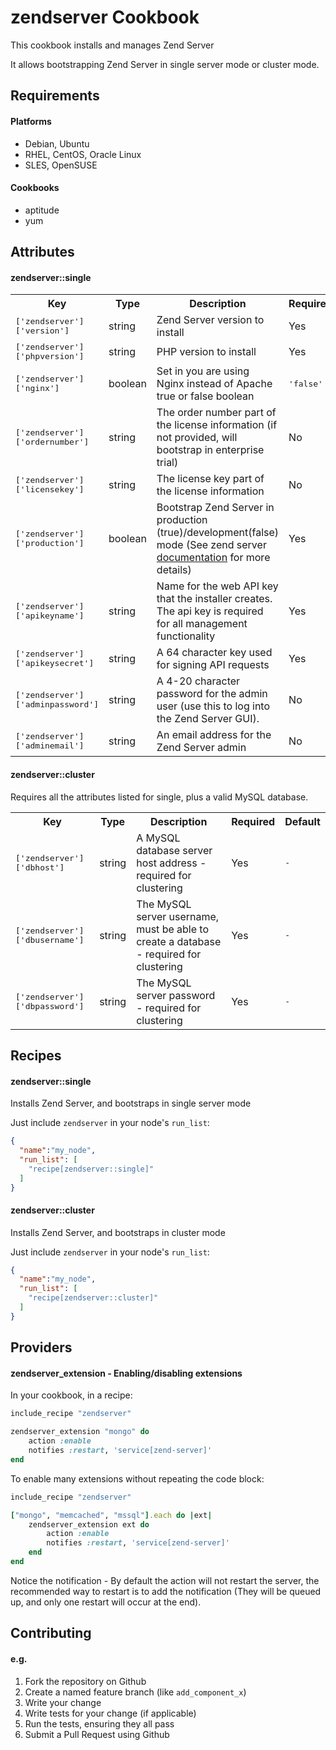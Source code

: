 zendserver Cookbook
====================
This cookbook installs and manages Zend Server

It allows bootstrapping Zend Server in single server mode or cluster mode.

Requirements
------------

#### Platforms
- Debian, Ubuntu
- RHEL, CentOS, Oracle Linux
- SLES, OpenSUSE

#### Cookbooks
- aptitude
- yum

Attributes
----------

#### zendserver::single
<table>
  <tr>
    <th>Key</th>
    <th>Type</th>
    <th>Description</th>
    <th>Required</th>
    <th>Default</th>
  </tr>
  <tr>
    <td><tt>['zendserver']['version']</tt></td>
    <td>string</td>
    <td>Zend Server version to install</td>
    <td>Yes</td>
    <td><tt>6.2</tt></td>
  </tr>
  <tr>
    <td><tt>['zendserver']['phpversion']</tt></td>
    <td>string</td>
    <td>PHP version to install</td>
    <td>Yes</td>
    <td><tt>5.4</tt></td>
  </tr>
  <tr>
    <td><tt>['zendserver']['nginx']</tt></td>
    <td>boolean</td>
    <td>Set in you are using Nginx instead of Apache true or false boolean</td>
    <td><tt>'false'</tt></td>
  </tr>
  <tr>
    <td><tt>['zendserver']['ordernumber']</tt></td>
    <td>string</td>
    <td>The order number part of the license information (if not provided, will bootstrap in enterprise trial)</td>
    <td>No</td>
    <td><tt>-</tt></td>
  </tr>
  <tr>
    <td><tt>['zendserver']['licensekey']</tt></td>
    <td>string</td>
    <td>The license key part of the license information</td>
    <td>No</td>
    <td><tt>-</tt></td>
  </tr>
  <tr>
    <td><tt>['zendserver']['production']</tt></td>
    <td>boolean</td>
    <td>Bootstrap Zend Server in production (true)/development(false) mode (See zend server <a href="http://files.zend.com/help/Zend-Server/zend-server.htm#launching_zend_server.htm">documentation</a> for more details)</td>
    <td>Yes</td>
    <td><tt>TRUE</tt></td>
  </tr>
  <tr>
    <td><tt>['zendserver']['apikeyname']</tt></td>
    <td>string</td>
    <td>Name for the web API key that the installer creates. The api key is required for all management functionality</td>
    <td>Yes</td>
    <td><tt>-</tt></td>
  </tr>
  <tr>
    <td><tt>['zendserver']['apikeysecret']</tt></td>
    <td>string</td>
    <td>A 64 character key used for signing API requests</td>
    <td>Yes</td>
    <td><tt>-</tt></td>
  </tr>
  <tr>
    <td><tt>['zendserver']['adminpassword']</tt></td>
    <td>string</td>
    <td>A 4-20 character password for the admin user (use this to log into the Zend Server GUI).</a</td>
    <td>No</td>
    <td><tt>p2ssw0rd1</tt></td>
  </tr>
  <tr>
    <td><tt>['zendserver']['adminemail']</tt></td>
    <td>string</td>
    <td>An email address for the Zend Server admin</td>
    <td>No</td>
    <td><tt>-</tt></td>
  </tr>
</table>

#### zendserver::cluster
Requires all the attributes listed for single, plus a valid MySQL database.

<table>
  <tr>
    <th>Key</th>
    <th>Type</th>
    <th>Description</th>
    <th>Required</th>
    <th>Default</th>
  </tr>
  <tr>
    <td><tt>['zendserver']['dbhost']</tt></td>
    <td>string</td>
    <td>A MySQL database server host address - required for clustering</td>
	<td>Yes</td>    
    <td><tt>-</tt></td>
  </tr>
  <tr>
    <td><tt>['zendserver']['dbusername']</tt></td>
    <td>string</td>
    <td>The MySQL server username, must be able to create a database - required for clustering</td>
	<td>Yes</td>    
    <td><tt>-</tt></td>
  </tr>
  <tr>
    <td><tt>['zendserver']['dbpassword']</tt></td>
    <td>string</td>
    <td>The MySQL server password - required for clustering</td>
	<td>Yes</td>    
    <td><tt>-</tt></td>
  </tr>

</table>

Recipes
-------
#### zendserver::single
Installs Zend Server, and bootstraps in single server mode

Just include `zendserver` in your node's `run_list`:

```json
{
  "name":"my_node",
  "run_list": [
    "recipe[zendserver::single]"
  ]
}
```

#### zendserver::cluster
Installs Zend Server, and bootstraps in cluster mode

Just include `zendserver` in your node's `run_list`:

```json
{
  "name":"my_node",
  "run_list": [
    "recipe[zendserver::cluster]"
  ]
}
```

Providers
---------
#### zendserver_extension - Enabling/disabling extensions

In your cookbook, in a recipe:

```ruby
include_recipe "zendserver"

zendserver_extension "mongo" do
	action :enable
	notifies :restart, 'service[zend-server]'
end
```

To enable many extensions without repeating the code block:
```ruby
include_recipe "zendserver"

["mongo", "memcached", "mssql"].each do |ext|
	zendserver_extension ext do
		action :enable
		notifies :restart, 'service[zend-server]'
	end
end
```

Notice the notification - By default the action will not restart the server, the recommended way to restart is to add the notification (They will be queued up, and only one restart will occur at the end).


Contributing
------------

#### e.g.
  1. Fork the repository on Github
  2. Create a named feature branch (like `add_component_x`)
  3. Write your change
  4. Write tests for your change (if applicable)
  5. Run the tests, ensuring they all pass
  6. Submit a Pull Request using Github
